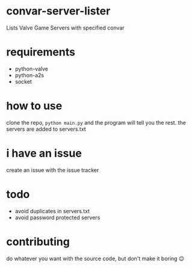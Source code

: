 # convar-server-lister
Lists Valve Game Servers with specified convar

# requirements
- python-valve 
- python-a2s 
- socket 

# how to use
clone the repo, `python main.py` and the program will tell you the rest. the servers are added to servers.txt

# i have an issue
create an issue with the issue tracker

# todo
- avoid duplicates in servers.txt
- avoid password protected servers

# contributing
do whatever you want with the source code, but don't make it boring :wink:
